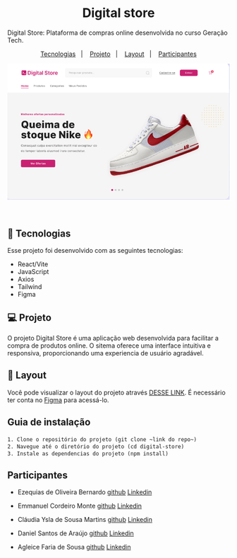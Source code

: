 <h1  align="center"> Digital store </h1>

<p  align="center">

Digital Store: Plataforma de compras online desenvolvida no curso Geração Tech.

</p>

<p  align="center">
<a  href="#-tecnologias">Tecnologias</a>&nbsp;&nbsp;&nbsp;|&nbsp;&nbsp;&nbsp;
<a  href="#-projeto">Projeto</a>&nbsp;&nbsp;&nbsp;|&nbsp;&nbsp;&nbsp;
<a  href="#-layout">Layout</a>&nbsp;&nbsp;&nbsp;|&nbsp;&nbsp;&nbsp;
<a  href="#participantes">Participantes</a>
</p>

<p  align="center">
<img  alt="Projeto"  src="./public/assets/capa-do-projeto.png">
</p>

<br>

## 🚀 Tecnologias

Esse projeto foi desenvolvido com as seguintes tecnologias:

- React/Vite
- JavaScript
- Axios
- Tailwind
- Figma

## 💻 Projeto

<p>O projeto Digital Store é uma aplicação web desenvolvida para facilitar a compra de produtos online. O sitema oferece uma interface intuitiva e responsiva, proporcionando uma experiencia de usuário agradável.</p>

## 🔖 Layout

Você pode visualizar o layout do projeto através [DESSE LINK](https://www.figma.com/design/cfb4F7ZXMFQmvmTn3PKI4z/DRIP-STORE---DIGITAL-COLLEGE?node-id=309-738). É necessário ter conta no [Figma](https://figma.com) para acessá-lo.

## Guia de instalação

    1. Clone o repositório do projeto (git clone ~link do repo~)
    2. Navegue até o diretório do projeto (cd digital-store)
    3. Instale as dependencias do projeto (npm install)

## Participantes

- Ezequias de Oliveira Bernardo [github](https://github.com/Ez3qu14s) [Linkedin](https://www.linkedin.com/in/ezequias-de-oliveira-bernardo-2b216420b?utm_source=share&utm_campaign=share_via&utm_content=profile&utm_medium=android_app)

- Emmanuel Cordeiro Monte [github](https://github.com/manuzx) [Linkedin](https://www.linkedin.com/in/emmanuel-cordeiro-653a132a7?utm_source=share&utm_campaign=share_via&utm_content=profile&utm_medium=android_app)

- Cláudia Ysla de Sousa Martins [github](https://github.com/yslamartins) [Linkedin](https://www.linkedin.com/in/ysla-martins-dev)

- Daniel Santos de Araújo [github](https://github.com/DanielSantosAraujo) [Linkedin](https://www.linkedin.com/in/daniel-santos-developer/)

- Agleice Faria de Sousa [github](https://github.com/agleicesousa) [Linkedin](https://www.linkedin.com/in/agleice-faria-de-sousa-47a6722a2/)
